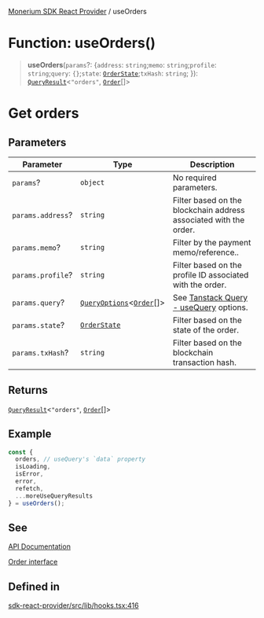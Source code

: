 [Monerium SDK React Provider](../README.md) / useOrders

# Function: useOrders()

> **useOrders**(`params`?: \{`address`: `string`;`memo`: `string`;`profile`: `string`;`query`: `{}`;`state`: [`OrderState`](../enumerations/OrderState.md);`txHash`: `string`; \}): [`QueryResult`](../type-aliases/QueryResult.md)\<`"orders"`, [`Order`](../interfaces/Order.md)[]\>

# Get orders

## Parameters

| Parameter         | Type                                                                                     | Description                                                                                                         |
| ----------------- | ---------------------------------------------------------------------------------------- | ------------------------------------------------------------------------------------------------------------------- |
| `params`?         | `object`                                                                                 | No required parameters.                                                                                             |
| `params.address`? | `string`                                                                                 | Filter based on the blockchain address associated with the order.                                                   |
| `params.memo`?    | `string`                                                                                 | Filter by the payment memo/reference..                                                                              |
| `params.profile`? | `string`                                                                                 | Filter based on the profile ID associated with the order.                                                           |
| `params.query`?   | [`QueryOptions`](../type-aliases/QueryOptions.md)\<[`Order`](../interfaces/Order.md)[]\> | See [Tanstack Query - useQuery](https://tanstack.com/query/latest/docs/framework/react/reference/useQuery) options. |
| `params.state`?   | [`OrderState`](../enumerations/OrderState.md)                                            | Filter based on the state of the order.                                                                             |
| `params.txHash`?  | `string`                                                                                 | Filter based on the blockchain transaction hash.                                                                    |

## Returns

[`QueryResult`](../type-aliases/QueryResult.md)\<`"orders"`, [`Order`](../interfaces/Order.md)[]\>

## Example

```ts
const {
  orders, // useQuery's `data` property
  isLoading,
  isError,
  error,
  refetch,
  ...moreUseQueryResults
} = useOrders();
```

## See

[API Documentation](https://monerium.dev/api-docs#operation/orders)

[Order interface](https://github.com/monerium/js-monorepo/blob/main/packages/sdk/docs/generated/interfaces/Order.md)

## Defined in

[sdk-react-provider/src/lib/hooks.tsx:416](https://github.com/monerium/js-monorepo/blob/ae1055c12538e860127a655bc059162d414323b3/packages/sdk-react-provider/src/lib/hooks.tsx#L416)
